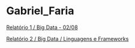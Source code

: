 # Gabriel_Faria

[Relatório 1 / Big Data - 02/08](pages/02-08.md)

[Relatório 2 / Big Data / Linguagens e Frameworks](pages/07-08.md)